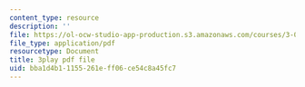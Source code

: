 ```yaml
---
content_type: resource
description: ''
file: https://ol-ocw-studio-app-production.s3.amazonaws.com/courses/3-091sc-introduction-to-solid-state-chemistry-fall-2010/bba1d4b11155261eff06ce54c8a45fc7_StY_01uUFSY.pdf
file_type: application/pdf
resourcetype: Document
title: 3play pdf file
uid: bba1d4b1-1155-261e-ff06-ce54c8a45fc7
---
```

